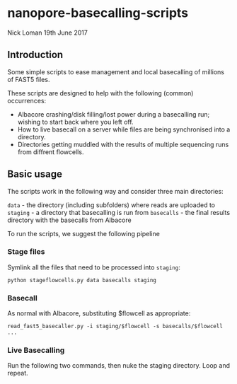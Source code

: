 # nanopore-basecalling-scripts

Nick Loman
19th June 2017

## Introduction

Some simple scripts to ease management and local basecalling of millions of FAST5 files.

These scripts are designed to help with the following (common) occurrences:

  * Albacore crashing/disk filling/lost power during a basecalling run; wishing to start back where you left off.
  * How to live basecall on a server while files are being synchronised into a directory.
  * Directories getting muddled with the results of multiple sequencing runs from diffrent flowcells.

## Basic usage

The scripts work in the following way and consider three main directories:

  ``data`` - the directory (including subfolders) where reads are uploaded to
  ``staging`` - a directory that basecalling is run from
  ``basecalls`` - the final results directory with the basecalls from Albacore

To run the scripts, we suggest the following pipeline

### Stage files

Symlink all the files that need to be processed into ``staging``:

  ``python stageflowcells.py data basecalls staging``

### Basecall

As normal with Albacore, substituting $flowcell as appropriate:

  ``read_fast5_basecaller.py -i staging/$flowcell -s basecalls/$flowcell ...``

### Live Basecalling

Run the following two commands, then nuke the staging directory. Loop and repeat.


